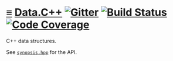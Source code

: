 # [≡](#contents) [Data.C++](#) [![Gitter](https://badges.gitter.im/per-framework/community.svg)](https://gitter.im/per-framework/community) [![Build Status](https://travis-ci.org/per-framework/data.cpp.svg?branch=v1)](https://travis-ci.org/per-framework/data.cpp) [![Code Coverage](https://img.shields.io/codecov/c/github/per-framework/data.cpp/v1.svg)](https://codecov.io/gh/per-framework/data.cpp/branch/v1)

C++ data structures.

See [`synopsis.hpp`](provides/include/data_v1/synopsis.hpp) for the API.
